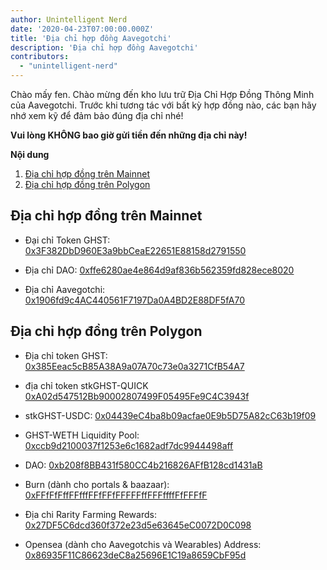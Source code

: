 ```yaml
---
author: Unintelligent Nerd
date: '2020-04-23T07:00:00.000Z'
title: 'Địa chỉ hợp đồng Aavegotchi'
description: 'Địa chỉ hợp đồng Aavegotchi'
contributors:
  - "unintelligent-nerd"
---
```


Chào mấy fen. Chào mừng đến kho lưu trữ Địa Chỉ Hợp Đồng Thông Minh của Aavegotchi. Trước khi tương tác với bất kỳ hợp đồng nào, các bạn hãy nhớ xem kỹ để đảm bảo đúng địa chỉ nhé!

**Vui lòng KHÔNG bao giờ gửi tiền đến những địa chỉ này!**

<div class="contentsBox">

**Nội dung**

<ol>
<li><a href=#contract-addresses-on-mainnet>Địa chỉ hợp đồng trên Mainnet</a></li>
<li><a href=#contract-addresses-on-polygon>Địa chỉ hợp đồng trên Polygon</a></li>
</ol>

</div>

## Địa chỉ hợp đồng trên Mainnet

* Đại chỉ Token GHST: [0x3F382DbD960E3a9bbCeaE22651E88158d2791550](https://etherscan.io/address/0x3f382dbd960e3a9bbceae22651e88158d2791550)

* Địa chỉ DAO: [0xffe6280ae4e864d9af836b562359fd828ece8020](https://etherscan.io/address/0xffe6280ae4e864d9af836b562359fd828ece8020)

* Địa chỉ Aavegotchi: [0x1906fd9c4AC440561F7197Da0A4BD2E88DF5fA70](https://etherscan.io/address/0x1906fd9c4AC440561F7197Da0A4BD2E88DF5fA70)

## Địa chỉ hợp đồng trên Polygon

* Địa chỉ token GHST: [0x385Eeac5cB85A38A9a07A70c73e0a3271CfB54A7](https://explorer-mainnet.maticvigil.com/address/0x385Eeac5cB85A38A9a07A70c73e0a3271CfB54A7)

* địa chỉ token stkGHST-QUICK [0xA02d547512Bb90002807499F05495Fe9C4C3943f](https://explorer-mainnet.maticvigil.com/address/0xA02d547512Bb90002807499F05495Fe9C4C3943f)

* stkGHST-USDC: [0x04439eC4ba8b09acfae0E9b5D75A82cC63b19f09](https://explorer-mainnet.maticvigil.com/address/0x04439eC4ba8b09acfae0E9b5D75A82cC63b19f09)

* GHST-WETH Liquidity Pool: [0xccb9d2100037f1253e6c1682adf7dc9944498aff](https://polygonscan.com/address/0xccb9d2100037f1253e6c1682adf7dc9944498aff)

* DAO: [0xb208f8BB431f580CC4b216826AFfB128cd1431aB](https://explorer-mainnet.maticvigil.com/address/0xb208f8BB431f580CC4b216826AFfB128cd1431aB/tokens)

* Burn (dành cho portals & baazaar): [0xFFfFfFffFFfffFFfFFfFFFFFffFFFffffFfFFFfF](https://explorer-mainnet.maticvigil.com/address/0xFFfFfFffFFfffFFfFFfFFFFFffFFFffffFfFFFfF/tokens)

* Địa chi Rarity Farming Rewards: [0x27DF5C6dcd360f372e23d5e63645eC0072D0C098](https://explorer-mainnet.maticvigil.com/address/0x27DF5C6dcd360f372e23d5e63645eC0072D0C098/token-transfers)

* Opensea (dành cho Aavegotchis và Wearables) Address: [0x86935F11C86623deC8a25696E1C19a8659CbF95d](https://explorer-mainnet.maticvigil.com/address/0x86935F11C86623deC8a25696E1C19a8659CbF95d)

